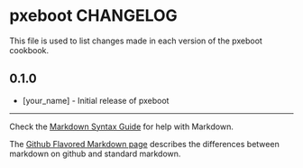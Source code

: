 pxeboot CHANGELOG
=================

This file is used to list changes made in each version of the pxeboot cookbook.

0.1.0
-----
- [your_name] - Initial release of pxeboot

- - -
Check the [Markdown Syntax Guide](http://daringfireball.net/projects/markdown/syntax) for help with Markdown.

The [Github Flavored Markdown page](http://github.github.com/github-flavored-markdown/) describes the differences between markdown on github and standard markdown.
